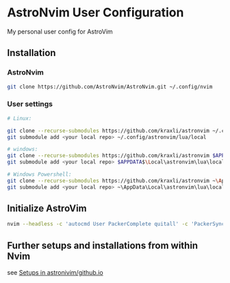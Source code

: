 # AstroNvim User Configuration

My personal user config for AstroVim

## Installation

### AstroNvim

```sh
git clone https://github.com/AstroNvim/AstroNvim.git ~/.config/nvim
```

### User settings

```sh
# Linux:

git clone --recurse-submodules https://github.com/kraxli/astronvim ~/.config/astronvim
git submodule add <your local repo> ~/.config/astronvim/lua/local

# windows:
git clone --recurse-submodules https://github.com/kraxli/astronvim $APPDATA$\Local\astronvim
git submodule add <your local repo> $APPDATA$\Local\astronvim\lua\local

# Windows Powershell:
git clone --recurse-submodules https://github.com/kraxli/astronvim ~\AppData\Local\astronvim
git submodule add <your local repo> ~\AppData\Local\astronvim\lua\local
```

## Initialize AstroVim

```sh
nvim --headless -c 'autocmd User PackerComplete quitall' -c 'PackerSync'
```

## Further setups and installations from within Nvim

see [Setups in astronivim/github.io](https://astronvim.github.io/#-setup)
